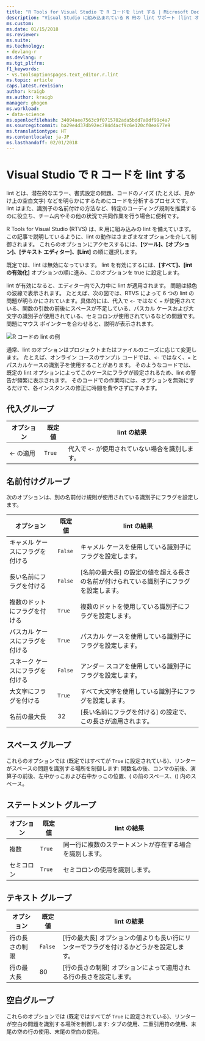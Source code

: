```yaml
---
title: "R Tools for Visual Studio で R コードを lint する | Microsoft Docs"
description: "Visual Studio に組み込まれている R 用の lint サポート (lint オプションなど) を使う方法を説明します。"
ms.custom: 
ms.date: 01/15/2018
ms.reviewer: 
ms.suite: 
ms.technology:
- devlang-r
ms.devlang: r
ms.tgt_pltfrm: 
f1_keywords:
- vs.toolsoptionspages.text_editor.r.lint
ms.topic: article
caps.latest.revision: 
author: kraigb
ms.author: kraigb
manager: ghogen
ms.workload:
- data-science
ms.openlocfilehash: 34094aee7563c9f0715702ada5bdd7a0df99c4a7
ms.sourcegitcommit: ba29e4d37db92ec784d4acf9c6e120cf0ea677e9
ms.translationtype: HT
ms.contentlocale: ja-JP
ms.lasthandoff: 02/01/2018
---
```

# <a name="linting-r-code-in-visual-studio"></a>Visual Studio で R コードを lint する

lint とは、潜在的なエラー、書式設定の問題、コードのノイズ (たとえば、見かけ上の空白文字) などを明らかにするためにコードを分析するプロセスです。 lint はまた、識別子の名前付けの方法など、特定のコーディング規則を推奨するのに役立ち、チーム内やその他の状況で共同作業を行う場合に便利です。

R Tools for Visual Studio (RTVS) は、R 用に組み込みの lint を備えています。この記事で説明しているように、lint の動作はさまざまなオプションを介して制御されます。 これらのオプションにアクセスするには、**[ツール]、[オプション]、[テキスト エディター]、[Lint]** の順に選択します。

既定では、lint は無効になっています。 lint を有効にするには、**[すべて]、[int の有効化]** オプションの順に進み、このオプションを true に設定します。

lint が有効になると、エディター内で入力中に lint が適用されます。 問題は緑色の波線で表示されます。 たとえば、次の図では、RTVS によって 6 つの lint の問題が明らかにされています。具体的には、代入で `<-` ではなく `=` が使用されている、関数の引数の前後にスペースが不足している、パスカル ケースおよび大文字の識別子が使用されている、セミコロンが使用されているなどの問題です。 問題にマウス ポインターを合わせると、説明が表示されます。

![R コードの lint の例](media/linting-01.png)

通常、lint のオプションはプロジェクトまたはファイルのニーズに応じて変更します。 たとえば、オンライン コースのサンプル コードでは、`<-` ではなく、`=` と パスカルケースの識別子を使用することがあります。 そのようなコードでは、既定の lint オプションによってこのケースにフラグが設定されるため、lint の警告が頻繁に表示されます。 そのコードでの作業時には、オプションを無効にするだけで、各インスタンスの修正に時間を費やさずにすみます。

## <a name="assignment-group"></a>代入グループ

| オプション | 既定値 | lint の結果 |
| --- | --- | --- |
| \<- の適用 | `True` | 代入で `<-` が使用されていない場合を識別します。 |

## <a name="naming-group"></a>名前付けグループ

次のオプションは、別の名前付け規則が使用されている識別子にフラグを設定します。

| オプション | 既定値 | lint の結果 |
| --- | --- | --- |
| キャメル ケースにフラグを付ける | `False` | キャメル ケースを使用している識別子にフラグを設定します。 |
| 長い名前にフラグを付ける | `False` | [名前の最大長] の設定の値を超える長さの名前が付けられている識別子にフラグを設定します。 |
| 複数のドットにフラグを付ける | `True` | 複数のドットを使用している識別子にフラグを設定します。 |
| パスカル ケースにフラグを付ける | `True` | パスカル ケースを使用している識別子にフラグを設定します。 |
| スネーク ケースにフラグを付ける | `False` | アンダー スコアを使用している識別子にフラグを設定します。 |
| 大文字にフラグを付ける | `True` | すべて大文字を使用している識別子にフラグを設定します。 |
| 名前の最大長 | 32 | [長い名前にフラグを付ける] の設定で、この長さが適用されます。 |

## <a name="spacing-group"></a>スペース グループ

これらのオプションでは (既定ではすべてが `True` に設定されている)、リンターがスペースの問題を識別する場所を制御します: 関数名の後、コンマの前後、演算子の前後、左中かっこおよび右中かっこの位置、( の前のスペース、() 内のスペース。

## <a name="statements-group"></a>ステートメント グループ

| オプション | 既定値 | lint の結果 |
| --- | --- | --- |
| 複数 | `True` | 同一行に複数のステートメントが存在する場合を識別します。 |
| セミコロン | `True` | セミコロンの使用を識別します。 |

## <a name="text-group"></a>テキスト グループ

| オプション | 既定値 | lint の結果 |
| --- | --- | --- |
| 行の長さの制限 | `False` | [行の最大長] オプションの値よりも長い行にリンターでフラグを付けるかどうかを設定します。 |
| 行の最大長 | 80 | [行の長さの制限] オプションによって適用される行の長さを設定します。 |

## <a name="whitespace-group"></a>空白グループ

これらのオプションでは (既定ではすべてが `True` に設定されている)、リンターが空白の問題を識別する場所を制御します: タブの使用、二重引用符の使用、末尾の空の行の使用、末尾の空白の使用。